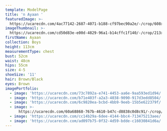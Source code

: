 ```yaml
---
template: ModelPage
title: 'n Ayaan '
featuredImage: >-
  https://ucarecdn.com/4ac77142-2687-4071-b188-cf97bec90a2e/-/crop/608x428/0,68/-/preview/
imageThumbnail: >-
  https://ucarecdn.com/cd50d83e-e00d-4829-96a1-b14cffc1f140/-/crop/213x306/245,60/-/preview/
firstName: Ayaan
collection: Boys
height: 113cm
measurementType: chest
bust: 52cm
waist: 48cm
hips: 55cm
size: 4-5
shoeSize: '11'
hair: Brown/Black
eyes: Brown
imagePortfolio:
  - image: 'https://ucarecdn.com/73c7892a-e741-4453-aa6e-9aa593ed1d94/'
  - image: 'https://ucarecdn.com/b71e403f-a2a3-4038-9090-917d3edd8504/'
  - image: 'https://ucarecdn.com/6c9820ea-bcbd-4bb9-9eeb-15b5e622379f/'
  - image: >-
      https://ucarecdn.com/60a68868-767b-4610-b47c-d8838c0d8c91/-/crop/608x770/0,142/-/preview/
  - image: 'https://ucarecdn.com/cc14b29a-6dee-4144-bbc4-713475213aee/'
  - image: 'https://ucarecdn.com/ad097b75-0f32-4d59-bdde-c16030841d6a/'
---
```


